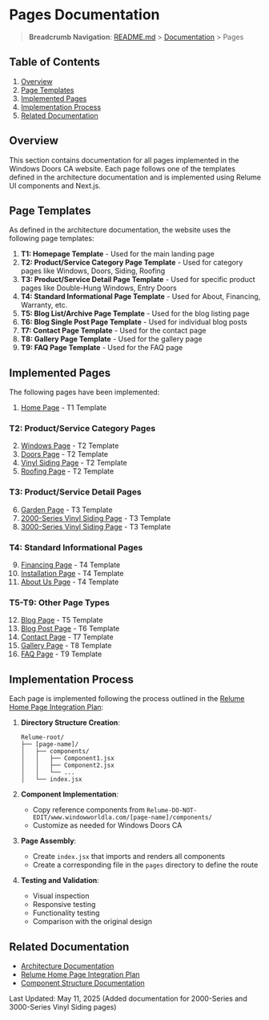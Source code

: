 # Pages Documentation

> **Breadcrumb Navigation**: [README.md](../../README.md) > [Documentation](../index.md) > Pages

## Table of Contents

1. [Overview](#overview)
2. [Page Templates](#page-templates)
3. [Implemented Pages](#implemented-pages)
4. [Implementation Process](#implementation-process)
5. [Related Documentation](#related-documentation)

## Overview

This section contains documentation for all pages implemented in the Windows Doors CA website. Each page follows one of the templates defined in the architecture documentation and is implemented using Relume UI components and Next.js.

## Page Templates

As defined in the architecture documentation, the website uses the following page templates:

1. **T1: Homepage Template** - Used for the main landing page
2. **T2: Product/Service Category Page Template** - Used for category pages like Windows, Doors, Siding, Roofing
3. **T3: Product/Service Detail Page Template** - Used for specific product pages like Double-Hung Windows, Entry Doors
4. **T4: Standard Informational Page Template** - Used for About, Financing, Warranty, etc.
5. **T5: Blog List/Archive Page Template** - Used for the blog listing page
6. **T6: Blog Single Post Page Template** - Used for individual blog posts
7. **T7: Contact Page Template** - Used for the contact page
8. **T8: Gallery Page Template** - Used for the gallery page
9. **T9: FAQ Page Template** - Used for the FAQ page

## Implemented Pages

The following pages have been implemented:

1. [Home Page](./home/home-page-documentation.md) - T1 Template

### T2: Product/Service Category Pages
2. [Windows Page](./windows/windows-page-documentation.md) - T2 Template
3. [Doors Page](./doors/doors-page-documentation.md) - T2 Template
4. [Vinyl Siding Page](./vinyl-siding/vinyl-siding-page-documentation.md) - T2 Template
5. [Roofing Page](./roofing/roofing-page-documentation.md) - T2 Template

### T3: Product/Service Detail Pages
6. [Garden Page](./garden/garden-page-documentation.md) - T3 Template
7. [2000-Series Vinyl Siding Page](./vinyl-siding/2000-series-page-documentation.md) - T3 Template
8. [3000-Series Vinyl Siding Page](./vinyl-siding/3000-series-page-documentation.md) - T3 Template

### T4: Standard Informational Pages
9. [Financing Page](./financing/financing-page-documentation.md) - T4 Template
10. [Installation Page](./installation/installation-page-documentation.md) - T4 Template
11. [About Us Page](./about-us/about-us-page-documentation.md) - T4 Template

### T5-T9: Other Page Types
12. [Blog Page](./blog/blog-page-documentation.md) - T5 Template
13. [Blog Post Page](./blog-post/blog-post-page-documentation.md) - T6 Template
14. [Contact Page](./contact/contact-page-documentation.md) - T7 Template
15. [Gallery Page](./gallery/gallery-page-documentation.md) - T8 Template
16. [FAQ Page](./faq/faq-page-documentation.md) - T9 Template

## Implementation Process

Each page is implemented following the process outlined in the [Relume Home Page Integration Plan](../guides/relume-home-page-integration-plan.md):

1. **Directory Structure Creation**:
   ```
   Relume-root/
   ├── [page-name]/
   │   ├── components/
   │   │   ├── Component1.jsx
   │   │   ├── Component2.jsx
   │   │   └── ...
   │   └── index.jsx
   ```

2. **Component Implementation**:
   - Copy reference components from `Relume-DO-NOT-EDIT/www.windowworldla.com/[page-name]/components/`
   - Customize as needed for Windows Doors CA

3. **Page Assembly**:
   - Create `index.jsx` that imports and renders all components
   - Create a corresponding file in the `pages` directory to define the route

4. **Testing and Validation**:
   - Visual inspection
   - Responsive testing
   - Functionality testing
   - Comparison with the original design

## Related Documentation

- [Architecture Documentation](../architecture/architecture-documentation.md)
- [Relume Home Page Integration Plan](../guides/relume-home-page-integration-plan.md)
- [Component Structure Documentation](../architecture/component-structure.md)

Last Updated: May 11, 2025 (Added documentation for 2000-Series and 3000-Series Vinyl Siding pages)
